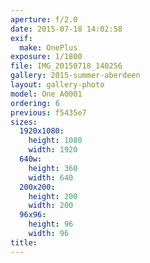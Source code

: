 ```yaml
---
aperture: f/2.0
date: 2015-07-18 14:02:58
exif:
  make: OnePlus
exposure: 1/1800
file: IMG_20150718_140256
gallery: 2015-summer-aberdeen
layout: gallery-photo
model: One A0001
ordering: 6
previous: f5435e7
sizes:
  1920x1080:
    height: 1080
    width: 1920
  640w:
    height: 360
    width: 640
  200x200:
    height: 200
    width: 200
  96x96:
    height: 96
    width: 96
title: 
---
```

